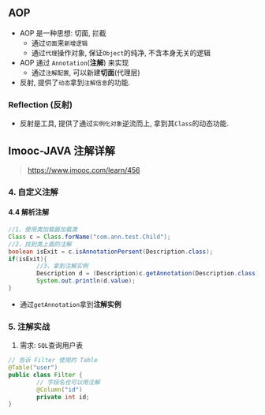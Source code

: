 ## AOP

- AOP 是一种思想: 切面, 拦截
  - 通过`切面`来`新增逻辑`
  - 通过`代理`操作对象, 保证`Object`的纯净, 不含本身无关的逻辑
- AOP 通过 `Annotation`(**注解**) 来实现
  - 通过`注解配置`, 可以新建**切面**(代理层)
- 反射, 提供了`动态`拿到`注解信息`的功能.

### Reflection (反射)

- 反射是工具, 提供了通过`实例化对象`逆流而上, 拿到其`Class`的动态功能.

## Imooc-JAVA 注解详解

> https://www.imooc.com/learn/456

### 4. 自定义注解

#### 4.4 解析注解

```java
//1、使用类加载器加载类
Class c = Class.forName("com.ann.test.Child");
//2、找到类上面的注解
boolean isExit = c.isAnnotationPersent(Description.class);
if(isExit){
        //3、拿到注解实例
        Description d = (Description)c.getAnnotation(Description.class);
        System.out.println(d.value);
}
```

- 通过`getAnnotation`拿到**注解实例**

### 5. 注解实战

1. 需求: `SQL`查询用户表

```java
// 告诉 Filter 使用的 Table
@Table("user")
public class Filter {
        // 字段名也可以用注解
        @Column("id")
        private int id;
}
```
